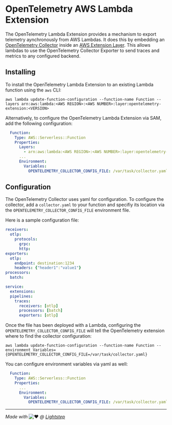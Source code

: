 # OpenTelemetry AWS Lambda Extension

The OpenTelemetry Lambda Extension provides a mechanism to export telemetry aynchronously from AWS Lambdas. It does this by embedding an [OpenTelemetry Collector](https://github.com/open-telemetry/opentelemetry-collector) inside an [AWS Extension Layer](https://aws.amazon.com/blogs/compute/introducing-aws-lambda-extensions-in-preview/). This allows lambdas to use the OpenTelemetry Collector Exporter to send traces and metrics to any configured backend.

## Installing

To install the OpenTelemetry Lambda Extension to an existing Lambda function using the `aws` CLI:

```
aws lambda update-function-configuration --function-name Function --layers arn:aws:lambda:<AWS REGION>:<AWS NUMBER>:layer:opentelemetry-extension:<VERSION>
```

Alternatively, to configure the OpenTelemetry Lambda Extension via SAM, add the following configuration:

```yaml
  Function:
    Type: AWS::Serverless::Function
    Properties:
      Layers:
        - arn:aws:lambda:<AWS REGION>:<AWS NUMBER>:layer:opentelemetry-extension:<VERSION>
      ...
      Environment:
        Variables:
          OPENTELEMETRY_COLLECTOR_CONFIG_FILE: /var/task/collector.yaml
```

## Configuration

The OpenTelemetry Collector uses yaml for configuration. To configure the collector, add a `collector.yaml` to your function and specifiy its location via the `OPENTELEMETRY_COLLECTOR_CONFIG_FILE` environment file.

Here is a sample configuration file:

```yaml
receivers:
  otlp:
    protocols:
      grpc:
      http:
exporters:
  otlp:
    endpoint: destination:1234
    headers: {"header1":"value1"}
processors:
  batch:

service:
  extensions:
  pipelines:
    traces:
      receivers: [otlp]
      processors: [batch]
      exporters: [otlp]
```

Once the file has been deployed with a Lambda, configuring the `OPENTELEMETRY_COLLECTOR_CONFIG_FILE` will tell the OpenTelemetry extension where to find the collector configuration:

```
aws lambda update-function-configuration --function-name Function --environment Variables={OPENTELEMETRY_COLLECTOR_CONFIG_FILE=/var/task/collector.yaml}
```

You can configure environment variables via yaml as well:

```yaml
  Function:
    Type: AWS::Serverless::Function
    Properties:
      ...
      Environment:
        Variables:
          OPENTELEMETRY_COLLECTOR_CONFIG_FILE: /var/task/collector.yaml
```
------
*Made with* ![:heart:](https://a.slack-edge.com/production-standard-emoji-assets/10.2/apple-medium/2764-fe0f.png) *@ [Lightstep](http://lightstep.com/)*
